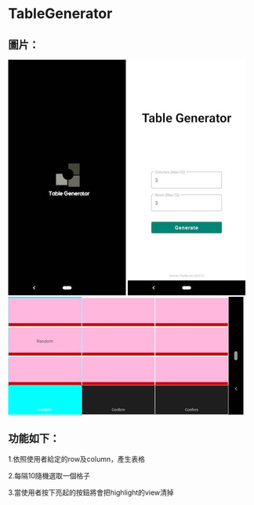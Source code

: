 # TableGenerator

## 圖片：

![image](https://github.com/TeddyLin0630/TableGenerator/blob/master/pic/299536.jpg)
![image](https://github.com/TeddyLin0630/TableGenerator/blob/master/pic/299537.jpg)
![image](https://github.com/TeddyLin0630/TableGenerator/blob/master/pic/299538.jpg)

## 功能如下：

1.依照使用者給定的row及column，產生表格

2.每隔10隨機選取一個格子

3.當使用者按下亮起的按鈕將會把highlight的view清掉
